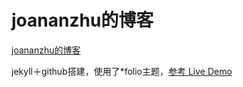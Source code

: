 # joananzhu的博客


<a href="http://zhuzhu88.github.io/blog/">joananzhu的博客</a>

jekyll＋github搭建，使用了*folio主题，<a href="http://liabogoev.com/-folio">参考 Live Demo</a>




